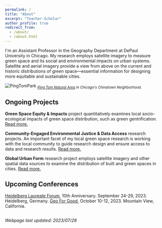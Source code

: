 ```yaml
---
permalink: /
title: "About"
excerpt: "Teacher-Scholar"
author_profile: true
redirect_from: 
  - /about/
  - /about.html
---
```


I'm an Assistant Professor in the Geography Department at DePaul University in Chicago. My research employs satellite imagery to measure green space and its social and environmental impacts on urban systems. Satellite and aerial imagery provide a view from above on the current and historic distributions of green space—essential information for designing more equitable and sustainable cities. 

![PingTomPark](https://mstuhlmacher.github.io/files/DSC07770_crop.jpg)
<sub> *[Ping Tom Natural Area](https://goo.gl/maps/MmbX8Zr42xrwkugi6) in Chicago's Chinatown Neighborhood.* </sub>

## Ongoing Projects
__Green Space Equity & Impacts__ project quantitatively examines local socio-ecological impacts of green space distribution, such as green gentrification. [Read more.](https://mstuhlmacher.github.io//projects/)

__Community-Engaged Environmental Justice & Data Access__ research projects. An important facet of my local green space research is working with the local community to guide research design and ensure access to data and research results. [Read more.](https://mstuhlmacher.github.io//projects/)

__Global Urban Form__ research project employs satellite imagery and other spatial data sources to examine the distribution of built and green spaces in cities. [Read more.](https://mstuhlmacher.github.io//projects/)

## Upcoming Conferences
[Heidelberg Laureate Forum](https://www.heidelberg-laureate-forum.org/forum/10th-hlf-2023.html), 10th Anniversary. September 24-29, 2023. Heidelberg, Germany.
[Geo For Good](https://earthoutreachonair.withgoogle.com/events/geoforgood23), October 10-12, 2023. Mountain View, California.

## 
*Webpage last updated: 2023/07/28*
